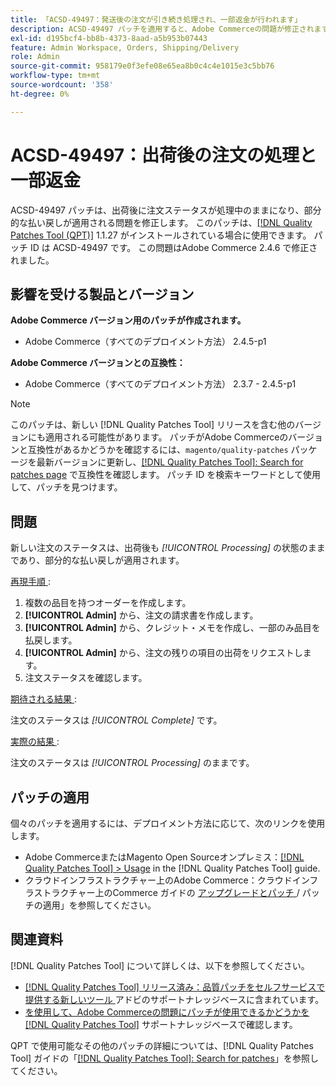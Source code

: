```yaml
---
title: 「ACSD-49497：発送後の注文が引き続き処理され、一部返金が行われます」
description: ACSD-49497 パッチを適用すると、Adobe Commerceの問題が修正されます。この問題では、出荷後も注文ステータスが処理中のままになり、部分的な払い戻しが適用されます。
exl-id: d195bcf4-bb8b-4373-8aad-a5b953b07443
feature: Admin Workspace, Orders, Shipping/Delivery
role: Admin
source-git-commit: 958179e0f3efe08e65ea8b0c4c4e1015e3c5bb76
workflow-type: tm+mt
source-wordcount: '358'
ht-degree: 0%

---
```


# ACSD-49497：出荷後の注文の処理と一部返金

ACSD-49497 パッチは、出荷後に注文ステータスが処理中のままになり、部分的な払い戻しが適用される問題を修正します。 このパッチは、[[!DNL Quality Patches Tool (QPT)]](/help/announcements/adobe-commerce-announcements/magento-quality-patches-released-new-tool-to-self-serve-quality-patches.md) 1.1.27 がインストールされている場合に使用できます。 パッチ ID は ACSD-49497 です。 この問題はAdobe Commerce 2.4.6 で修正されました。

## 影響を受ける製品とバージョン

**Adobe Commerce バージョン用のパッチが作成されます。**

* Adobe Commerce（すべてのデプロイメント方法） 2.4.5-p1

**Adobe Commerce バージョンとの互換性：**

* Adobe Commerce（すべてのデプロイメント方法） 2.3.7 - 2.4.5-p1

>[!NOTE]
>
>このパッチは、新しい [!DNL Quality Patches Tool] リリースを含む他のバージョンにも適用される可能性があります。 パッチがAdobe Commerceのバージョンと互換性があるかどうかを確認するには、`magento/quality-patches` パッケージを最新バージョンに更新し、[[!DNL Quality Patches Tool]: Search for patches page](https://experienceleague.adobe.com/tools/commerce-quality-patches/index.html) で互換性を確認します。 パッチ ID を検索キーワードとして使用して、パッチを見つけます。

## 問題

新しい注文のステータスは、出荷後も *[!UICONTROL Processing]* の状態のままであり、部分的な払い戻しが適用されます。

<u> 再現手順 </u>:

1. 複数の品目を持つオーダーを作成します。
1. **[!UICONTROL Admin]** から、注文の請求書を作成します。
1. **[!UICONTROL Admin]** から、クレジット・メモを作成し、一部のみ品目を払戻します。
1. **[!UICONTROL Admin]** から、注文の残りの項目の出荷をリクエストします。
1. 注文ステータスを確認します。

<u> 期待される結果 </u>:

注文のステータスは *[!UICONTROL Complete]* です。

<u> 実際の結果 </u>:

注文のステータスは *[!UICONTROL Processing]* のままです。

## パッチの適用

個々のパッチを適用するには、デプロイメント方法に応じて、次のリンクを使用します。

* Adobe CommerceまたはMagento Open Sourceオンプレミス：[[!DNL Quality Patches Tool] > Usage](https://experienceleague.adobe.com/docs/commerce-operations/tools/quality-patches-tool/usage.html) in the [!DNL Quality Patches Tool] guide.
* クラウドインフラストラクチャー上のAdobe Commerce：クラウドインフラストラクチャー上のCommerce ガイドの [ アップグレードとパッチ ](https://experienceleague.adobe.com/docs/commerce-cloud-service/user-guide/develop/upgrade/apply-patches.html)/ パッチの適用」を参照してください。

## 関連資料

[!DNL Quality Patches Tool] について詳しくは、以下を参照してください。

* [[!DNL Quality Patches Tool]  リリース済み：品質パッチをセルフサービスで提供する新しいツール ](/help/announcements/adobe-commerce-announcements/magento-quality-patches-released-new-tool-to-self-serve-quality-patches.md) アドビのサポートナレッジベースに含まれています。
* [ を使用して、Adobe Commerceの問題にパッチが使用できるかどうかを  [!DNL Quality Patches Tool]](/help/support-tools/patches-available-in-qpt-tool/check-patch-for-magento-issue-with-magento-quality-patches.md) サポートナレッジベースで確認します。

QPT で使用可能なその他のパッチの詳細については、[!DNL Quality Patches Tool] ガイドの「[[!DNL Quality Patches Tool]: Search for patches](https://experienceleague.adobe.com/tools/commerce-quality-patches/index.html)」を参照してください。
